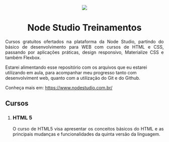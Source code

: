 <p align="center"><img src=https://a.imagem.app/fMRVy.png align=></p>
<h1 align="center">Node Studio Treinamentos</h1>
<p align="justify">
  Cursos gratuitos ofertados na plataforma da Node Studio, partindo do básico de desenvolvimento para WEB com cursos de HTML e CSS,
passando por aplicações práticas, design responsivo, Materialize CSS e também Flexbox.

Estarei alimentando esse repositório com os arquivos que eu estarei utilizando em aula, para acompanhar meu progresso tanto com desenvolviment web, quanto com a utilização do Git e do Github.

Conheça mais em: https://www.nodestudio.com.br/
</p>

<h2>Cursos</h2>

<ol> 
  <li>
  <h3>HTML 5</h3>
  <p align="justify">O curso de HTML5 visa apresentar os conceitos básicos do HTML e as principais mudanças e funcionalidades da quinta versão da linguagem. 
  </p>
  </li>  
</ol>
